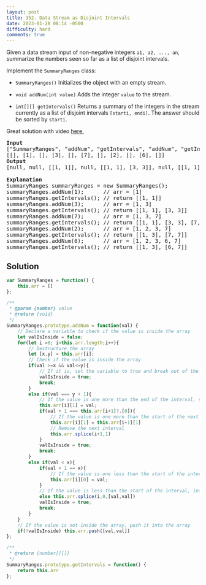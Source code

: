 ```yaml
---
layout: post
title: 352. Data Stream as Disjoint Intervals
date: 2023-01-28 08:14 -0500
difficulty: hard
comments: true
---
```

Given a data stream input of non-negative integers `a1, a2, ..., an`, summarize the numbers seen so far as a list of disjoint intervals.

Implement the `SummaryRanges` class:

- `SummaryRanges()` Initializes the object with an empty stream.

- `void addNum(int value)` Adds the integer `value` to the stream.

- `int[][] getIntervals()` Returns a summary of the integers in the stream currently as a list of disjoint intervals `[starti, endi]`. The answer should be sorted by `starti`.

Great solution with video [here.](https://leetcode.com/problems/data-stream-as-disjoint-intervals/solutions/3107479/100-javascript-fast-very-very-easy-to-understand-with-video-explanation/?orderBy=hot&languageTags=javascript)

<pre><strong>Input</strong>
["SummaryRanges", "addNum", "getIntervals", "addNum", "getIntervals", "addNum", "getIntervals", "addNum", "getIntervals", "addNum", "getIntervals"]
[[], [1], [], [3], [], [7], [], [2], [], [6], []]
<strong>Output</strong>
[null, null, [[1, 1]], null, [[1, 1], [3, 3]], null, [[1, 1], [3, 3], [7, 7]], null, [[1, 3], [7, 7]], null, [[1, 3], [6, 7]]]

<strong>Explanation</strong>
SummaryRanges summaryRanges = new SummaryRanges();
summaryRanges.addNum(1);      // arr = [1]
summaryRanges.getIntervals(); // return [[1, 1]]
summaryRanges.addNum(3);      // arr = [1, 3]
summaryRanges.getIntervals(); // return [[1, 1], [3, 3]]
summaryRanges.addNum(7);      // arr = [1, 3, 7]
summaryRanges.getIntervals(); // return [[1, 1], [3, 3], [7, 7]]
summaryRanges.addNum(2);      // arr = [1, 2, 3, 7]
summaryRanges.getIntervals(); // return [[1, 3], [7, 7]]
summaryRanges.addNum(6);      // arr = [1, 2, 3, 6, 7]
summaryRanges.getIntervals(); // return [[1, 3], [6, 7]]
</pre>

## Solution

```javascript
var SummaryRanges = function() {
    this.arr = []
};

/** 
 * @param {number} value
 * @return {void}
 */
SummaryRanges.prototype.addNum = function(val) {
    // Declare a variable to check if the value is inside the array
    let valIsInside = false;
    for(let i =0; i<this.arr.length;i++){
        // Destructure the array
        let [x,y] = this.arr[i];
        // Check if the value is inside the array
        if(val >=x && val<=y){
            // If it is, set the variable to true and break out of the loop
            valIsInside = true;
            break;
        }
        else if(val === y + 1){
            // If the value is one more than the end of the interval, set the end of the interval to the value
            this.arr[i][1] = val;
            if(val + 1 === this.arr[i+1]?.[0]){
                // If the value is one more than the start of the next interval, set the end of the interval to the start of the next interval
                this.arr[i][1] = this.arr[i+1][1]
                // Remove the next interval
                this.arr.splice(i+1,1)
            }
            valIsInside = true;
            break;
        }
        else if(val < x){
            if(val + 1 == x){
                // If the value is one less than the start of the interval, set the start of the interval to the value
                this.arr[i][0] = val;
            }
            // If the value is less than the start of the interval, insert the value into the array
            else this.arr.splice(i,0,[val,val])
            valIsInside = true;
            break;
        }
    }
    // If the value is not inside the array, push it into the array
    if(!valIsInside) this.arr.push([val,val])
};

/**
 * @return {number[][]}
 */
SummaryRanges.prototype.getIntervals = function() {
    return this.arr
};
```
